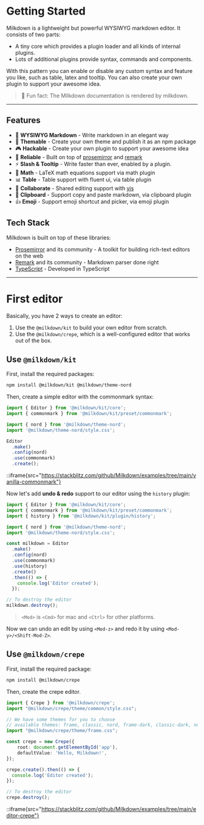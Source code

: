 # Getting Started

Milkdown is a lightweight but powerful WYSIWYG markdown editor. It consists of two parts:

-   A tiny core which provides a plugin loader and all kinds of internal plugins.
-   Lots of additional plugins provide syntax, commands and components.

With this pattern you can enable or disable any custom syntax and feature you like, such as table, latex and tooltip. You can also create your own plugin to support your awesome idea.

> 🍼 Fun fact: The Milkdown documentation is rendered by milkdown.

---

## Features

-  📝 **WYSIWYG Markdown** - Write markdown in an elegant way
-  🎨 **Themable** - Create your own theme and publish it as an npm package
-  🎮 **Hackable** - Create your own plugin to support your awesome idea
-  🦾 **Reliable** - Built on top of [prosemirror](https://prosemirror.net/) and [remark](https://github.com/remarkjs/remark)
-  ⚡ **Slash & Tooltip** - Write faster than ever, enabled by a plugin.
-  🧮 **Math** - LaTeX math equations support via math plugin
-  📊 **Table** - Table support with fluent ui, via table plugin
-  🍻 **Collaborate** - Shared editing support with [yjs](https://docs.yjs.dev/)
-  💾 **Clipboard** - Support copy and paste markdown, via clipboard plugin
-  👍 **Emoji** - Support emoji shortcut and picker, via emoji plugin

## Tech Stack

Milkdown is built on top of these libraries:

-   [Prosemirror](https://prosemirror.net/) and its community - A toolkit for building rich-text editors on the web
-   [Remark](https://github.com/remarkjs/remark) and its community - Markdown parser done right
-   [TypeScript](https://www.typescriptlang.org/) - Developed in TypeScript

---

# First editor

Basically, you have 2 ways to create an editor:

1. Use the `@milkdown/kit` to build your own editor from scratch.
2. Use the `@milkdown/crepe`, which is a well-configured editor that works out of the box.

## Use `@milkdown/kit`

First, install the required packages:

```bash
npm install @milkdown/kit @milkdown/theme-nord
```

Then, create a simple editor with the commonmark syntax:

```typescript
import { Editor } from '@milkdown/kit/core';
import { commonmark } from '@milkdown/kit/preset/commonmark';

import { nord } from '@milkdown/theme-nord';
import '@milkdown/theme-nord/style.css';

Editor
  .make()
  .config(nord)
  .use(commonmark)
  .create();
```

::iframe{src="https://stackblitz.com/github/Milkdown/examples/tree/main/vanilla-commonmark"}

Now let's add **undo & redo** support to our editor using the `history` plugin:

```typescript
import { Editor } from '@milkdown/kit/core';
import { commonmark } from '@milkdown/kit/preset/commonmark';
import { history } from '@milkdown/kit/plugin/history';

import { nord } from '@milkdown/theme-nord';
import '@milkdown/theme-nord/style.css';

const milkdown = Editor
  .make()
  .config(nord)
  .use(commonmark)
  .use(history)
  .create()
  .then(() => {
    console.log('Editor created');
  });

// To destroy the editor
milkdown.destroy();
```

> `<Mod>` is `<Cmd>` for mac and `<Ctrl>` for other platforms.

Now we can undo an edit by using `<Mod-z>` and redo it by using `<Mod-y>/<Shift-Mod-Z>`.

## Use `@milkdown/crepe`

First, install the required package:

```bash
npm install @milkdown/crepe
```

Then, create the crepe editor.

```typescript
import { Crepe } from '@milkdown/crepe';
import "@milkdown/crepe/theme/common/style.css";

// We have some themes for you to choose
// available themes: frame, classic, nord, frame-dark, classic-dark, nord-dark
import "@milkdown/crepe/theme/frame.css";

const crepe = new Crepe({
    root: document.getElementById('app'),
    defaultValue: 'Hello, Milkdown!',
});

crepe.create().then(() => {
  console.log('Editor created');
});

// To destroy the editor
crepe.destroy();
```

::iframe{src="https://stackblitz.com/github/Milkdown/examples/tree/main/editor-crepe"}
